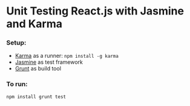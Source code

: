 # Unit Testing React.js with Jasmine and Karma

### Setup:


- [Karma](http://karma-runner.github.io/) as a runner:
    `npm install -g karma`
- [Jasmine](http://pivotal.github.io/jasmine/) as test framework
- [Grunt](http://gruntjs.com/) as build tool

### To run:

`
npm install
grunt test
`

